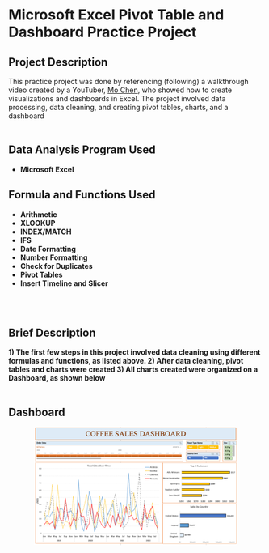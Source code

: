 <h1> Microsoft Excel Pivot Table and Dashboard Practice Project</h1>

<h2>Project Description</h2>

This practice project was done by referencing (following) a walkthrough video created by a YouTuber, [Mo Chen](https://www.youtube.com/watch?v=m13o5aqeCbM), who showed how to create visualizations and dashboards in Excel. The project involved data processing, data cleaning, and creating pivot tables, charts, and a dashboard<br />
<br />

<h2>Data Analysis Program Used </h2>

- <b>Microsoft Excel</b>


<h2>Formula and Functions Used</h2>

- <b>Arithmetic</b>
- <b>XLOOKUP</b>
- <b>INDEX/MATCH</b>
- <b>IFS</b>
- <b>Date Formatting</b>
- <b>Number Formatting</b>
- <b>Check for Duplicates</b>
- <b>Pivot Tables</b>
- <b>Insert Timeline and Slicer</b>
<br />
<br />

<h2>Brief Description</h2>

<b> 1) The first few steps in this project involved data cleaning using different formulas and functions, as listed above. 
2) After data cleaning, pivot tables and charts were created
3) All charts created were organized on a Dashboard, as shown below<b> <br/>
<br />

<h2>Dashboard</h2>

<p align="center">
<img src="CoffeeSalesDashboard.png" height="80%" width="80%" alt="Dashboard"/>
<p/><br />
<br />
